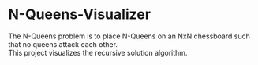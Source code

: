 # N-Queens-Visualizer
The N-Queens problem is to place N-Queens on an NxN chessboard such that no queens attack each other.  
This project visualizes the recursive solution algorithm.
